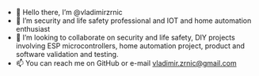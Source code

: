 - 👋 Hello there, I’m @vladimirzrnic
- 🚨 I’m security and life safety professional and IOT and home automation enthusiast
- 🤝 I’m looking to collaborate on security and life safety, DIY projects involving ESP microcontrollers, home automation project, product and software validation and testing.
- 📫 You can reach me on GitHub or e-mail vladimir.zrnic@gmail.com

<!---
vladimirzrnic/vladimirzrnic is a ✨ special ✨ repository because its `README.md` (this file) appears on your GitHub profile.
You can click the Preview link to take a look at your changes.
--->
